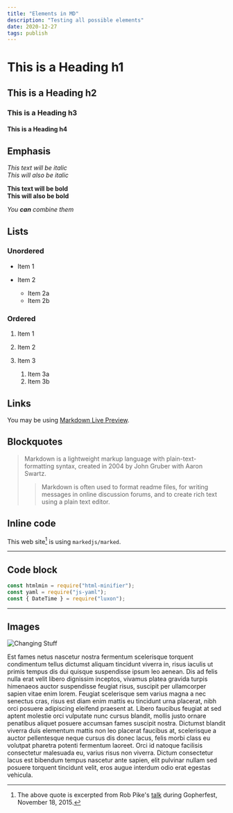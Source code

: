 ```yaml
---
title: "Elements in MD"
description: "Testing all possible elements"
date: 2020-12-27
tags: publish
---
```

# This is a Heading h1

## This is a Heading h2

### This is a Heading h3

#### This is a Heading h4

## Emphasis

*This text will be italic*\
*This will also be italic*

**This text will be bold**\
**This will also be bold**

*You **can** combine them*

## Lists

### Unordered

* Item 1
* Item 2

  * Item 2a
  * Item 2b

### Ordered

1. Item 1
2. Item 2
3. Item 3

   1. Item 3a
   2. Item 3b

## Links

You may be using [Markdown Live Preview](https://markdownlivepreview.com/).

## Blockquotes

> Markdown is a lightweight markup language with plain-text-formatting syntax, created in 2004 by John Gruber with Aaron Swartz.
>
> > Markdown is often used to format readme files, for writing messages in online discussion forums, and to create rich text using a plain text editor.

## Inline code

This web site[^1] is using `markedjs/marked`.

[^1]: The above quote is excerpted from Rob Pike's [talk](https://www.youtube.com/watch?v=PAAkCSZUG1c) during Gopherfest, November 18, 2015.

---

## Code block

```js
const htmlmin = require("html-minifier");
const yaml = require("js-yaml");
const { DateTime } = require("luxon");
```

---

## Images

![Changing Stuff](/images/changing-stuff-and-seeing-what-happens.png "checking on the text")

Est fames netus nascetur nostra fermentum scelerisque torquent condimentum tellus dictumst aliquam tincidunt viverra in, risus iaculis ut primis tempus dis dui quisque suspendisse ipsum leo aenean. Dis ad felis nulla erat velit libero dignissim inceptos, vivamus platea gravida turpis himenaeos auctor suspendisse feugiat risus, suscipit per ullamcorper sapien vitae enim lorem. Feugiat scelerisque sem varius magna a nec senectus cras, risus est diam enim mattis eu tincidunt urna placerat, nibh orci posuere adipiscing eleifend praesent at. Libero faucibus feugiat at sed aptent molestie orci vulputate nunc cursus blandit, mollis justo ornare penatibus aliquet posuere accumsan fames suscipit nostra. Dictumst blandit viverra duis elementum mattis non leo placerat faucibus at, scelerisque a auctor pellentesque neque cursus dis donec lacus, felis morbi class eu volutpat pharetra potenti fermentum laoreet. Orci id natoque facilisis consectetur malesuada eu, varius risus non viverra. Dictum consectetur lacus est bibendum tempus nascetur ante sapien, elit pulvinar nullam sed posuere torquent tincidunt velit, eros augue interdum odio erat egestas vehicula.